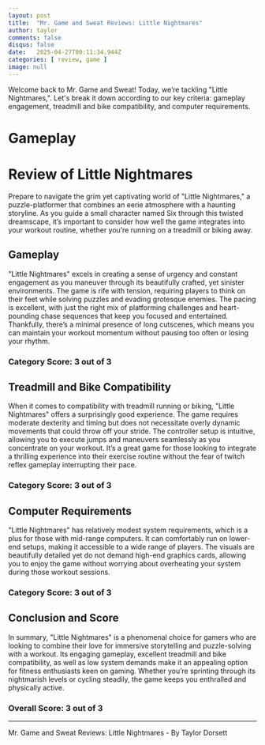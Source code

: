 ```yaml
---
layout: post
title:  "Mr. Game and Sweat Reviews: Little Nightmares"
author: taylor
comments: false
disqus: false
date:   2025-04-27T00:11:34.944Z
categories: [ review, game ]
image: null
---
```


Welcome back to Mr. Game and Sweat! Today, we’re tackling "Little Nightmares,". Let's break it down according to our key criteria: gameplay engagement, treadmill and bike compatibility, and computer requirements.

# Gameplay

# Review of Little Nightmares

Prepare to navigate the grim yet captivating world of "Little Nightmares," a puzzle-platformer that combines an eerie atmosphere with a haunting storyline. As you guide a small character named Six through this twisted dreamscape, it’s important to consider how well the game integrates into your workout routine, whether you’re running on a treadmill or biking away.

## Gameplay

"Little Nightmares" excels in creating a sense of urgency and constant engagement as you maneuver through its beautifully crafted, yet sinister environments. The game is rife with tension, requiring players to think on their feet while solving puzzles and evading grotesque enemies. The pacing is excellent, with just the right mix of platforming challenges and heart-pounding chase sequences that keep you focused and entertained. Thankfully, there’s a minimal presence of long cutscenes, which means you can maintain your workout momentum without pausing too often or losing your rhythm.

### Category Score: 3 out of 3

## Treadmill and Bike Compatibility

When it comes to compatibility with treadmill running or biking, "Little Nightmares" offers a surprisingly good experience. The game requires moderate dexterity and timing but does not necessitate overly dynamic movements that could throw off your stride. The controller setup is intuitive, allowing you to execute jumps and maneuvers seamlessly as you concentrate on your workout. It’s a great game for those looking to integrate a thrilling experience into their exercise routine without the fear of twitch reflex gameplay interrupting their pace.

### Category Score: 3 out of 3

## Computer Requirements

"Little Nightmares" has relatively modest system requirements, which is a plus for those with mid-range computers. It can comfortably run on lower-end setups, making it accessible to a wide range of players. The visuals are beautifully detailed yet do not demand high-end graphics cards, allowing you to enjoy the game without worrying about overheating your system during those workout sessions. 

### Category Score: 3 out of 3

## Conclusion and Score

In summary, "Little Nightmares" is a phenomenal choice for gamers who are looking to combine their love for immersive storytelling and puzzle-solving with a workout. Its engaging gameplay, excellent treadmill and bike compatibility, as well as low system demands make it an appealing option for fitness enthusiasts keen on gaming. Whether you’re sprinting through its nightmarish levels or cycling steadily, the game keeps you enthralled and physically active.

### Overall Score: 3 out of 3

---

Mr. Game and Sweat Reviews: Little Nightmares - By Taylor Dorsett
